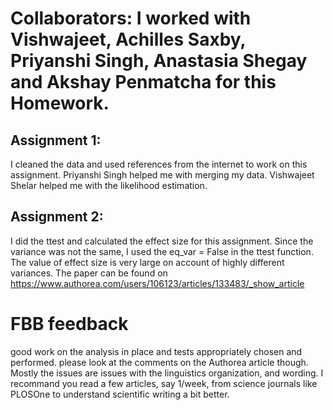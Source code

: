 # Collaborators: I worked with Vishwajeet, Achilles Saxby, Priyanshi Singh, Anastasia Shegay and Akshay Penmatcha for this Homework.

## Assignment 1:

I cleaned the data and used references from the internet to work on this assignment.
Priyanshi Singh helped me with merging my data.
Vishwajeet Shelar helped me with the likelihood estimation.

## Assignment 2:

I did the ttest and calculated the effect size for this assignment.
Since the variance was not the same, I used the eq_var = False in the ttest function.
The value of effect size is very large on account of highly different variances.
The paper can be found on https://www.authorea.com/users/106123/articles/133483/_show_article 


# FBB feedback

good work on the analysis in place and tests appropriately chosen and performed.
please look at the comments on the Authorea article though. Mostly the issues are issues with the linguistics organization, and wording. I recommand you read a few articles, say 1/week, from science journals like PLOSOne to understand scientific writing a bit better.
